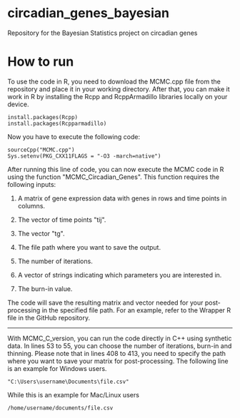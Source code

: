 # circadian_genes_bayesian
Repository for the Bayesian Statistics project on circadian genes

# How to run

To use the code in R, you need to download the MCMC.cpp file from the repository and place it in your working directory. After that, you can make it work in R by installing the Rcpp and RcppArmadillo libraries locally on your device.
```
install.packages(Rcpp)
install.packages(Rcpparmadillo)
```
Now you have to execute the following code: 
```
sourceCpp("MCMC.cpp")
Sys.setenv(PKG_CXX11FLAGS = "-O3 -march=native")
```
After running this line of code, you can now execute the MCMC code in R using the function "MCMC_Circadian_Genes". This function requires the following inputs:

1. A matrix of gene expression data with genes in rows and time points in columns.

2. The vector of time points "tij".

3. The vector "tg".

4. The file path where you want to save the output.

5. The number of iterations.

6. A vector of strings indicating which parameters you are interested in.

7. The burn-in value.

The code will save the resulting matrix and vector needed for your post-processing in the specified file path.
For an example, refer to the Wrapper R file in the GitHub repository.

---

With MCMC_C_version, you can run the code directly in C++ using synthetic data. In lines 53 to 55, you can choose the number of iterations, burn-in and thinning. Please note that in lines 408 to 413, you need to specify the path where you want to save your matrix for post-processing. The following line is an example for Windows users.
```
"C:\Users\username\Documents\file.csv"
```
While this is an example for Mac/Linux users
```
/home/username/documents/file.csv
```

